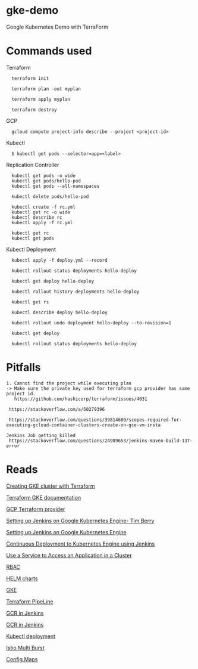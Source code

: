 # gke-demo
Google Kubernetes Demo with TerraForm

# Commands used
  Terraform
  
      terraform init

      terraform plan -out myplan

      terraform apply myplan
      
      terraform destroy

  GCP
      
      gcloud compute project-info describe --project <project-id>
      
  Kubectl
      
      $ kubectl get pods --selector=app=<label>
      
   Replication Controller
      
      kubectl get pods -o wide
      kubectl get pods/hello-pod
      kubectl get pods --all-namespaces

      kubectl delete pods/hello-pod

      kubectl create -f rc.yml
      kubectl get rc -o wide
      kubectl describe rc
      kubectl apply -f rc.yml

      kubectl get rc
      kubectl get pods
      
   Kubectl Deployment
   
      kubectl apply -f deploy.yml --record

      kubectl rollout status deployments hello-deploy

      kubectl get deploy hello-deploy

      kubectl rollout history deployments hello-deploy

      kubectl get rs

      kubectl describe deploy hello-deploy

      kubectl rollout undo deployment hello-deploy --to-revision=1

      kubectl get deploy

      kubectl rollout status deployments hello-deploy
      
      
# Pitfalls
    1. Cannot find the project while executing plan
    -> Make sure the private key used for terraform gcp provider has same project id.
       https://github.com/hashicorp/terraform/issues/4031
   
     https://stackoverflow.com/a/50279396
     
     https://stackoverflow.com/questions/39814680/scopes-required-for-executing-gcloud-container-clusters-create-on-gce-vm-insta
    
    Jenkins Job getting killed
     https://stackoverflow.com/questions/24989653/jenkins-maven-build-137-error

# Reads
[Creating GKE cluster with Terraform](https://medium.com/@timhberry/learn-terraform-by-deploying-a-google-kubernetes-engine-cluster-a29071d9a6c2)

[Terraform GKE documentation](https://www.terraform.io/docs/providers/google/r/container_cluster.html)

[GCP Terraform provider](https://www.terraform.io/docs/providers/google/index.html)

[Setting up Jenkins on Google Kubernetes Engine- Tim Berry](https://medium.com/@timhberry/deploy-jenkins-to-google-kubernetes-engine-with-helm-60e0a4d7de93)

[Setting up Jenkins on Google Kubernetes Engine](https://cloud.google.com/solutions/jenkins-on-kubernetes-engine-tutorial)

[Continuous Deployment to Kubernetes Engine using Jenkins](https://cloud.google.com/solutions/continuous-delivery-jenkins-kubernetes-engine)

[Use a Service to Access an Application in a Cluster](https://kubernetes.io/docs/tasks/access-application-cluster/service-access-application-cluster/)

[RBAC](https://kubernetes.io/docs/reference/access-authn-authz/rbac/)

[HELM charts](https://github.com/helm/charts/tree/master/stable)

[GKE](https://medium.com/@timhberry/deploy-a-highly-available-shared-storage-service-in-google-kubernetes-engine-with-regional-bbc87276c8ea)

[Terraform PipeLine](https://medium.com/@timhberry/terraform-pipelines-in-gitlab-415b9d842596)

[GCR in Jenkins](https://itnext.io/setup-jenkins-with-google-container-registry-2f8d39aaa275)

[GCR in Jenkins](https://medium.com/google-cloud/how-to-push-docker-image-to-google-container-registry-gcr-through-jenkins-job-52b9d5ce9f7f)

[Kubectl deployment](https://cloud.google.com/kubernetes-engine/docs/tutorials/http-balancer)

[Istio Multi Burst](https://codelabs.developers.google.com/codelabs/istio-multi-burst/?source=post_page---------------------------#2)

[Config Maps](https://dzone.com/articles/configuring-spring-boot-on-kubernetes-with-configm)
